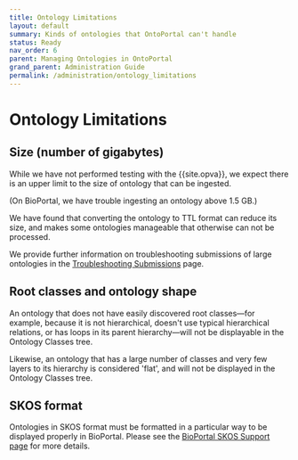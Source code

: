 ```yaml
---
title: Ontology Limitations
layout: default
summary: Kinds of ontologies that OntoPortal can't handle
status: Ready
nav_order: 6
parent: Managing Ontologies in OntoPortal
grand_parent: Administration Guide
permalink: /administration/ontology_limitations
---
```


# Ontology Limitations

## Size (number of gigabytes)

While we have not performed testing with the {{site.opva}}, 
we expect there is an upper limit to the size of ontology that can be ingested.

(On BioPortal, we have trouble ingesting an ontology above 1.5 GB.)

We have found that converting the ontology to TTL format 
can reduce its size, and makes some ontologies manageable 
that otherwise can not be processed.

We provide further information on troubleshooting submissions of large ontologies
in the [Troubleshooting Submissions](../troubleshooting_submissions/#troubleshooting-very-large-ontologies) page.

## Root classes and ontology shape

An ontology that does not have easily discovered root classes—for example,
because it is not hierarchical, doesn't use typical hierarchical relations,
or has loops in its parent hierarchy—will not be displayable in the 
Ontology Classes tree.

Likewise, an ontology that has a large number of classes
and very few layers to its hierarchy is considered 'flat',
and will not be displayed in the Ontology Classes tree.

## SKOS format

Ontologies in SKOS format must be formatted in a particular way
to be displayed properly in BioPortal. 
Please see the 
<a href="https://www.bioontology.org/wiki/SKOSSupport">BioPortal SKOS Support page</a> for more details.

